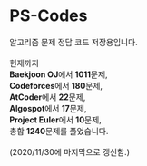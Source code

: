 # PS-Codes
알고리즘 문제 정답 코드 저장용입니다. <br/>
<br/>
현재까지 <br/>
**Baekjoon OJ**에서 **1011**문제, <br/>
**Codeforces**에서 **180**문제, <br/>
**AtCoder**에서 **22**문제, <br/>
**Algospot**에서 **17**문제, <br/>
**Project Euler**에서 **10**문제, <br/>
총합 **1240**문제를 풀었습니다.<br/>
<br/>
(2020/11/30에 마지막으로 갱신함.) <br/>